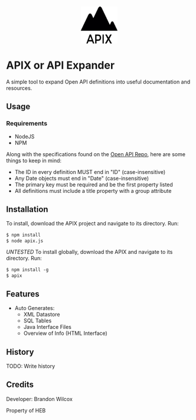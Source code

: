 <p align="center">
  <img src="./apix_logo.png" width="100" height="100"/>
</p>

# APIX or API Expander

A simple tool to expand Open API definitions into useful documentation and resources.

## Usage
### Requirements
+ NodeJS
+ NPM

Along with the specifications found on the [Open API Repo](https://github.com/OAI/OpenAPI-Specification), here are some things to keep in mind:
+ The ID in every definition MUST end in "ID" (case-insensitive)
+ Any Date objects must end in "Date" (case-insensitive)
+ The primary key must be required and be the first property listed
+ All definitions must include a title property with a group attribute

## Installation

To install, download the APIX project and navigate to its directory. Run:

    $ npm install
    $ node apix.js

*UNTESTED*
To install globally, download the APIX and navigate to its directory. Run:

    $ npm install -g
    $ apix

## Features
+ Auto Generates:
    + XML Datastore
    + SQL Tables
    + Java Interface Files
    + Overview of Info (HTML Interface)

## History

TODO: Write history

## Credits

Developer: Brandon Wilcox

Property of HEB

